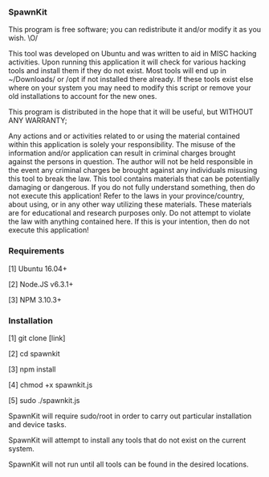 ### SpawnKit ###

This program is free software; you can redistribute it and/or modify
it as you wish. \O/

This tool was developed on Ubuntu and was written to aid in MISC hacking activities.
Upon running this application it will check for various hacking tools and install them if they
do not exist. Most tools will end up in ~/Downloads/ or /opt if not installed there already. If these tools
exist else where on your system you may need to modify this script or remove your old installations
to account for the new ones. 

This program is distributed in the hope that it will be useful,
but WITHOUT ANY WARRANTY;

Any actions and or activities related to or using the material contained within this application is solely your responsibility.
The misuse of the information and/or application can result in criminal charges brought against the persons in question. 
The author will not be held responsible in the event any criminal charges be brought against any individuals misusing this tool to break the law.
This tool contains materials that can be potentially damaging or dangerous. If you do not fully understand something, then do not execute this application! 
Refer to the laws in your province/country, about using, or in any other way utilizing these materials.
These materials are for educational and research purposes only. Do not attempt to violate the law with anything contained here. 
If this is your intention, then do not execute this application!


### Requirements ###

[1] Ubuntu 16.04+

[2] Node.JS v6.3.1+

[3] NPM 3.10.3+


### Installation ###

[1] git clone [link]

[2] cd spawnkit

[3] npm install

[4] chmod +x spawnkit.js

[5] sudo ./spawnkit.js

SpawnKit will require sudo/root in order to carry out particular installation and device tasks.

SpawnKit will attempt to install any tools that do not exist on the current system.

SpawnKit will not run until all tools can be found in the desired locations.
